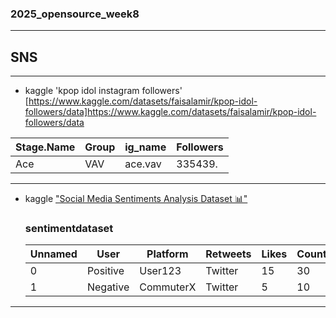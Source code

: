 ### 2025_opensource_week8
---
## SNS
---
- kaggle 'kpop idol instagram followers' [https://www.kaggle.com/datasets/faisalamir/kpop-idol-followers/data]https://www.kaggle.com/datasets/faisalamir/kpop-idol-followers/data

| Stage.Name | Group | ig_name | Followers |
| ---------- | ----- | ------- | --------- |
| Ace        | VAV   | ace.vav | 335439.   |

---
- kaggle ["Social Media Sentiments Analysis Dataset 📊" ](https://www.kaggle.com/datasets/kashishparmar02/social-media-sentiments-analysis-dataset)

    ### sentimentdataset

    | Unnamed | User | Platform | Retweets | Likes | Country |
    | ------- | ---- | -------- | -------- | ----- | ------- |
    | 0 | Positive | User123  | Twitter | 15 | 30 | USA    |
    | 1 | Negative |CommuterX | Twitter |  5 | 10 | Canada |
    
---